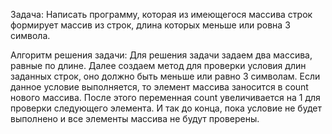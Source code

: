 Задача: Написать программу, которая из имеющегося массива строк формирует массив из строк, длина которых меньше или ровна 3 символа.

Алгоритм решения задачи:
Для решения задачи задаем два массива, равные по длине. Далее создаем метод для проверки условия длин заданных строк, оно должно быть меньше или равно 3 символам. Если данное условие выполняется, то элемент массива заносится в count нового массива. После этого переменная count увеличивается на 1 для проверки следующего элемента. И так до конца, пока условие не будет выполнено и все элементы массива не будут проверены. 